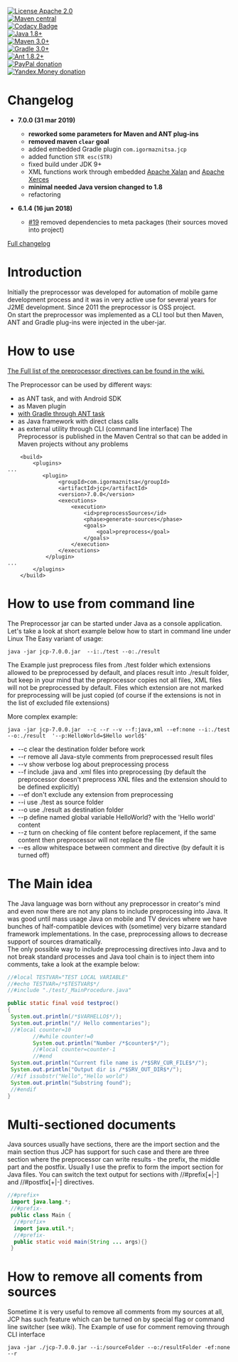 [![License Apache 2.0](https://img.shields.io/badge/license-Apache%20License%202.0-green.svg)](http://www.apache.org/licenses/LICENSE-2.0)   
[![Maven central](https://maven-badges.herokuapp.com/maven-central/com.igormaznitsa/jcp/badge.svg)](http://search.maven.org/#artifactdetails|com.igormaznitsa|jcp|7.0.0|jar)   
[![Codacy Badge](https://api.codacy.com/project/badge/grade/c6acda63097a40c68d8ca8eaef6180d8)](https://www.codacy.com/app/rrg4400/java-comment-preprocessor)   
[![Java 1.8+](https://img.shields.io/badge/java-1.8%2b-green.svg)](http://www.oracle.com/technetwork/java/javase/downloads/index.html)   
[![Maven 3.0+](https://img.shields.io/badge/maven-3.0%2b-green.svg)](https://maven.apache.org/)   
[![Gradle 3.0+](https://img.shields.io/badge/gradle-3.0%2b-green.svg)](https://gradle.org/)   
[![Ant 1.8.2+](https://img.shields.io/badge/ant-1.8.2%2b-green.svg)](http://ant.apache.org/)   
[![PayPal donation](https://img.shields.io/badge/donation-PayPal-red.svg)](https://www.paypal.com/cgi-bin/webscr?cmd=_s-xclick&hosted_button_id=AHWJHJFBAWGL2)   
[![Yandex.Money donation](https://img.shields.io/badge/donation-Я.деньги-yellow.svg)](http://yasobe.ru/na/iamoss)   

# Changelog
- **7.0.0 (31 mar 2019)**
  - **reworked some parameters for Maven and ANT plug-ins**
  - **removed maven `clear` goal**
  - added embedded Gradle plugin `com.igormaznitsa.jcp`
  - added function `STR esc(STR)`
  - fixed build under JDK 9+
  - XML functions work through embedded [Apache Xalan](https://xalan.apache.org/) and [Apache Xerces](http://xerces.apache.org/)
  - **minimal needed Java version changed to 1.8**
  - refactoring

- **6.1.4 (16 jun 2018)**
  - [#19](https://github.com/raydac/java-comment-preprocessor/issues/19) removed dependencies to meta packages (their sources moved into project)

[Full changelog](https://github.com/raydac/java-comment-preprocessor/blob/master/changelog.txt)

# Introduction
Initially the preprocessor was developed for automation of mobile game development process and it was in very active use for several years for J2ME development. Since 2011 the preprocessor is OSS project.   
On start the preprocessor was implemented as a CLI tool but then Maven, ANT and Gradle plug-ins were injected in the uber-jar.

# How to use
[The Full list of the preprocessor directives can be found in the wiki.](https://github.com/raydac/java-comment-preprocessor/wiki/PreprocessorDirectives)   

The Preprocessor can be used by different ways:
  - as ANT task, and with Android SDK
  - as Maven plugin
  - [with Gradle through ANT task](https://github.com/raydac/java-comment-preprocessor/wiki/AndroidGradlePreprocessing)
  - as Java framework with direct class calls
  - as external utility through CLI (command line interface)
The Preprocessor is published in the Maven Central so that can be added in Maven projects without any problems
```
    <build>
        <plugins>
...
           <plugin>
                <groupId>com.igormaznitsa</groupId>
                <artifactId>jcp</artifactId>
                <version>7.0.0</version>
                <executions>
                    <execution>
                        <id>preprocessSources</id>
                        <phase>generate-sources</phase>
                        <goals>
                            <goal>preprocess</goal>
                        </goals>
                    </execution>
                </executions>
            </plugin>
...
        </plugins>
    </build>    
```

# How to use from command line
The Preprocessor jar can be started under Java as a console application. Let's take a look at short example below how to start in command line under Linux The Easy variant of usage:
```
java -jar jcp-7.0.0.jar  --i:./test --o:./result
```
The Example just preprocess files from ./test folder which extensions allowed to be preprocessed by default, and places result into ./result folder, but keep in your mind that the preprocessor copies not all files, XML files will not be preprocessed by default. Files which extension are not marked for preprocessing will be just copied (of course if the extensions is not in the list of excluded file extensions)

More complex example:
```
java -jar jcp-7.0.0.jar  --c --r --v --f:java,xml --ef:none --i:./test --o:./result  '--p:HelloWorld=$Hello world$'
```
- --c clear the destination folder before work
- --r remove all Java-style comments from preprocessed result files
- --v show verbose log about preprocessing process
- --f include .java and .xml files into preprocessing (by default the preprocessor doesn't preprocess XNL files and the extension should to be defined explicitly)
- --ef don't exclude any extension from preprocessing
- --i use ./test as source folder
- --o use ./result as destination folder
- --p define named global variable HelloWorld? with the 'Hello world' content
- --z turn on checking of file content before replacement, if the same content then preprocessor will not replace the file  
- --es allow whitespace between comment and directive (by default it is turned off)

# The Main idea
The Java language was born without any preprocessor in creator's mind and even now there are not any plans to include preprocessing into Java. It was good until mass usage Java on mobile and TV devices where we have bunches of half-compatible devices with (sometime) very bizarre standard framework implementations. In the case, preprocessing allows to decrease support of sources dramatically.  
The only possible way to include preprocessing directives into Java and to not break standard processes and Java tool chain is to inject them into comments, take a look at the example below:
```Java
//#local TESTVAR="TEST LOCAL VARIABLE"
//#echo TESTVAR=/*$TESTVAR$*/
//#include "./test/_MainProcedure.java"

public static final void testproc()
{
 System.out.println(/*$VARHELLO$*/);
 System.out.println("// Hello commentaries");
 //#local counter=10
        //#while counter!=0
        System.out.println("Number /*$counter$*/");
        //#local counter=counter-1
        //#end
 System.out.println("Current file name is /*$SRV_CUR_FILE$*/");
 System.out.println("Output dir is /*$SRV_OUT_DIR$*/");
 //#if issubstr("Hello","Hello world")
 System.out.println("Substring found");
 //#endif
}
```

# Multi-sectioned documents
Java sources usually have sections, there are the import section and the main section thus JCP has support for such case and there are three section where the preprocessor can write results - the prefix, the middle part and the postfix. Usually I use the prefix to form the import section for Java files. You can switch the text output for sections with //#prefix[+|-] and //#postfix[+|-] directives.
```Java
//#prefix+
 import java.lang.*;
 //#prefix-
 public class Main {
  //#prefix+
  import java.util.*;
  //#prefix-
  public static void main(String ... args){}
 }
```
# How to remove all coments from sources
Sometime it is very useful to remove all comments from my sources at all, JCP has such feature which can be turned on by special flag or command line switcher (see wiki). The Example of use for comment removing through CLI interface
```
java -jar ./jcp-7.0.0.jar --i:/sourceFolder --o:/resultFolder -ef:none --r
```
